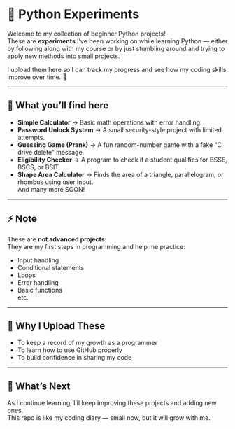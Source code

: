 # 🧪 Python Experiments

Welcome to my collection of beginner Python projects!  
These are **experiments** I’ve been working on while learning Python — either by following along with my course or by just stumbling around and trying to apply new methods into small projects.

I upload them here so I can track my progress and see how my coding skills improve over time. 🚀  

---

## 📂 What you’ll find here
- **Simple Calculator** → Basic math operations with error handling.  
- **Password Unlock System** → A small security-style project with limited attempts.  
- **Guessing Game (Prank)** → A fun random-number game with a fake “C drive delete” message.  
- **Eligibility Checker** → A program to check if a student qualifies for BSSE, BSCS, or BSIT.  
- **Shape Area Calculator** → Finds the area of a triangle, parallelogram, or rhombus using user input.  
And many more SOON!
---

## ⚡ Note
These are **not advanced projects**.  
They are my first steps in programming and help me practice:
- Input handling  
- Conditional statements  
- Loops  
- Error handling  
- Basic functions  
etc.
---

## 🎯 Why I Upload These
- To keep a record of my growth as a programmer  
- To learn how to use GitHub properly  
- To build confidence in sharing my code  

---

## 🌱 What’s Next
As I continue learning, I’ll keep improving these projects and adding new ones.  
This repo is like my coding diary — small now, but it will grow with me.
